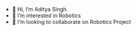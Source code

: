 - 👋 Hi, I’m Aditya Singh.
- 👀 I’m interested in Robotics 
- 💞️ I’m looking to collaborate on Robotics Project 


<!---
adityasinghmech007/adityasinghmech007 is a ✨ special ✨ repository because its `README.md` (this file) appears on your GitHub profile.
You can click the Preview link to take a look at your changes.
--->
